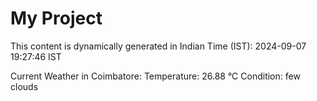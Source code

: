 # My Project

This content is dynamically generated in Indian Time (IST): 2024-09-07 19:27:46 IST


Current Weather in Coimbatore:
Temperature: 26.88 °C
Condition: few clouds
